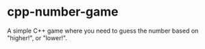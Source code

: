 # cpp-number-game
A simple C++ game where you need to guess the number based on "higher!", or "lower!".
